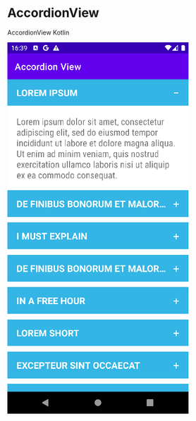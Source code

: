 # AccordionView
AccordionView Kotlin

![AccordionView - screenshot](https://github.com/AntonioVitiello/AccordionView/blob/master/art/AccordionviewScreenshot.png)
